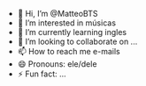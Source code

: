 - 👋 Hi, I’m @MatteoBTS
- 👀 I’m interested in músicas
- 🌱 I’m currently learning ingles
- 💞️ I’m looking to collaborate on ...
- 📫 How to reach me e-mails
- 😄 Pronouns: ele/dele
- ⚡ Fun fact: ...

<!---
MatteoBTS/MatteoBTS is a ✨ special ✨ repository because its `README.md` (this file) appears on your GitHub profile.
You can click the Preview link to take a look at your changes.
--->
